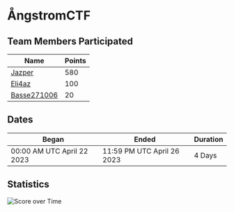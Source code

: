 # ÅngstromCTF

## Team Members Participated

| Name                                            | Points  |
|-------------------------------------------------|---------|
| [Jazper](https://github.com/j4asper)            | 580     |
| [Eli4az](https://github.com/Eli4az)             | 100     |
| [Basse271006](https://github.com/Basse271006)   | 20      |

## Dates

| Began                       | Ended                      | Duration  |
|-----------------------------|----------------------------|-----------|
| 00:00 AM UTC April 22 2023  | 11:59 PM UTC April 26 2023 | 4 Days    |

## Statistics

![Score over Time](./.images/Score%20over%20Time.png)
